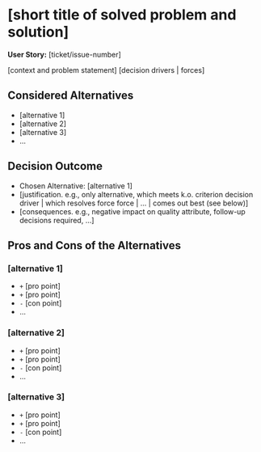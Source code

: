 # [short title of solved problem and solution]

**User Story:** [ticket/issue-number] <!-- optional -->

[context and problem statement]
[decision drivers | forces] <!-- optional -->

## Considered Alternatives

* [alternative 1]
* [alternative 2]
* [alternative 3]
* ... <!-- numbers of alternatives can vary -->

## Decision Outcome

* Chosen Alternative: [alternative 1]
* [justification. e.g., only alternative, which meets k.o. criterion decision driver | which resolves force force | ... | comes out best (see below)]
* [consequences. e.g., negative impact on quality attribute, follow-up decisions required, ...] <!-- optional -->

## Pros and Cons of the Alternatives <!-- optional -->

### [alternative 1]

* `+` [pro point]
* `+` [pro point]
* `-` [con point]
* ... <!-- numbers of pros and cons can vary -->

### [alternative 2]

* `+` [pro point]
* `+` [pro point]
* `-` [con point]
* ... <!-- numbers of pros and cons can vary -->

### [alternative 3]

* `+` [pro point]
* `+` [pro point]
* `-` [con point]
* ... <!-- numbers of pros and cons can vary -->
